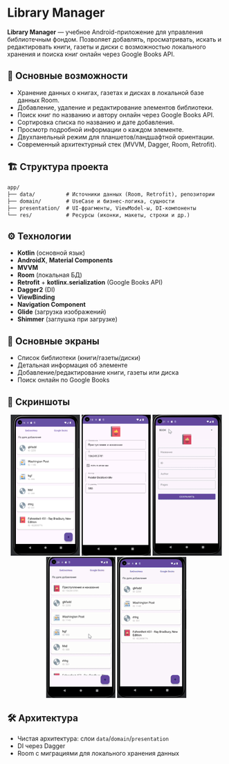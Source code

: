 # Library Manager

**Library Manager** — учебное Android-приложение для управления библиотечным фондом. Позволяет добавлять, просматривать, искать и редактировать книги, газеты и диски с возможностью локального хранения и поиска книг онлайн через Google Books API.

## 🚀 Основные возможности

- Хранение данных о книгах, газетах и дисках в локальной базе данных Room.
- Добавление, удаление и редактирование элементов библиотеки.
- Поиск книг по названию и автору онлайн через Google Books API.
- Сортировка списка по названию и дате добавления.
- Просмотр подробной информации о каждом элементе.
- Двухпанельный режим для планшетов/ландшафтной ориентации.
- Современный архитектурный стек (MVVM, Dagger, Room, Retrofit).

## 🏗️ Структура проекта

```plaintext
app/
├── data/          # Источники данных (Room, Retrofit), репозитории
├── domain/        # UseCase и бизнес-логика, сущности
├── presentation/  # UI-фрагменты, ViewModel-ы, DI-компоненты
└── res/           # Ресурсы (иконки, макеты, строки и др.)
```

## ⚙️ Технологии

- **Kotlin** (основной язык)
- **AndroidX**, **Material Components**
- **MVVM**
- **Room** (локальная БД)
- **Retrofit** + **kotlinx.serialization** (Google Books API)
- **Dagger2** (DI)
- **ViewBinding**
- **Navigation Component**
- **Glide** (загрузка изображений)
- **Shimmer** (заглушка при загрузке)

## 📱 Основные экраны

- Список библиотеки (книги/газеты/диски)
- Детальная информация об элементе
- Добавление/редактирование книги, газеты или диска
- Поиск онлайн по Google Books

## 📸 Скриншоты

<div align="center">
  <img src="screenshots/main_list.png"           alt="Список библиотеки"                    width="160" height="325" />
  <img src="screenshots/detail_view.png"         alt="Детальная информация"                 width="160" height="325" />
  <img src="screenshots/add_view.gif"            alt="Добавление элемента"                  width="160" height="325" />
  <img src="screenshots/delete_view.gif"         alt="Удаление элемента"                    width="160" height="325" />
  <img src="screenshots/search_online_view.gif"  alt="Поиск онлайн по Google Books"         width="160" height="325" />
</div>

## 🛠️ Архитектура

- Чистая архитектура: слои `data`/`domain`/`presentation`
- DI через Dagger
- Room с миграциями для локального хранения данных  
